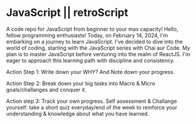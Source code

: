 # JavaScript || retroScript
A code repo for JavaScript from beginner to your max capacity!
Hello, fellow programming enthusiasts! Today, on February 14, 2024, I'm embarking on a journey to learn JavaScript. I've decided to dive into the world of coding, starting with the JavaScript series with Chai aur Code. My plan is to master JavaScript before venturing into the realm of ReactJS. I'm eager to approach this learning path with discipline and consistency.

Action Step 1: 
Write down your WHY? And Note down your progress.

Action Step 2:
Break down your big tasks into Macro & Micro goals/challanges and conquer it.

Action step 3: Track your own progress. 
Self assessment & Challange yourself: take a short quiz everyday/end of the week to reinforce your understanding & knowledge about what you have learned.

